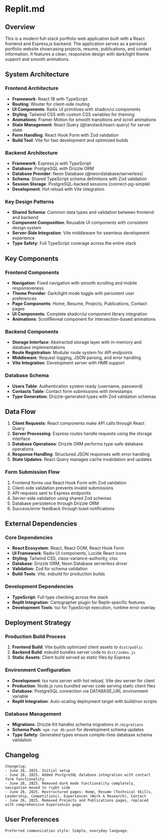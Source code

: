 # Replit.md

## Overview

This is a modern full-stack portfolio web application built with a React frontend and Express.js backend. The application serves as a personal portfolio website showcasing projects, resume, publications, and contact information. It features a clean, responsive design with dark/light theme support and smooth animations.

## System Architecture

### Frontend Architecture
- **Framework**: React 18 with TypeScript
- **Routing**: Wouter for client-side routing
- **UI Components**: Radix UI primitives with shadcn/ui components
- **Styling**: Tailwind CSS with custom CSS variables for theming
- **Animations**: Framer Motion for smooth transitions and scroll animations
- **State Management**: React Query (@tanstack/react-query) for server state
- **Form Handling**: React Hook Form with Zod validation
- **Build Tool**: Vite for fast development and optimized builds

### Backend Architecture
- **Framework**: Express.js with TypeScript
- **Database**: PostgreSQL with Drizzle ORM
- **Database Provider**: Neon Database (@neondatabase/serverless)
- **Schema**: Shared TypeScript schema definitions with Zod validation
- **Session Storage**: PostgreSQL-backed sessions (connect-pg-simple)
- **Development**: Hot reload with Vite integration

### Key Design Patterns
- **Shared Schema**: Common data types and validation between frontend and backend
- **Component Composition**: Reusable UI components with consistent design system
- **Server-Side Integration**: Vite middleware for seamless development experience
- **Type Safety**: Full TypeScript coverage across the entire stack

## Key Components

### Frontend Components
- **Navigation**: Fixed navigation with smooth scrolling and mobile responsiveness
- **Theme Provider**: Dark/light mode toggle with persistent user preferences
- **Page Components**: Home, Resume, Projects, Publications, Contact pages
- **UI Components**: Complete shadcn/ui component library integration
- **Animations**: ScrollReveal component for intersection-based animations

### Backend Components
- **Storage Interface**: Abstracted storage layer with in-memory and database implementations
- **Route Registration**: Modular route system for API endpoints
- **Middleware**: Request logging, JSON parsing, and error handling
- **Vite Integration**: Development server with HMR support

### Database Schema
- **Users Table**: Authentication system ready (username, password)
- **Contacts Table**: Contact form submissions with timestamps
- **Type Generation**: Drizzle-generated types with Zod validation schemas

## Data Flow

1. **Client Requests**: React components make API calls through React Query
2. **Server Processing**: Express routes handle requests using the storage interface
3. **Database Operations**: Drizzle ORM performs type-safe database operations
4. **Response Handling**: Structured JSON responses with error handling
5. **State Updates**: React Query manages cache invalidation and updates

### Form Submission Flow
1. Frontend forms use React Hook Form with Zod validation
2. Client-side validation prevents invalid submissions
3. API requests sent to Express endpoints
4. Server-side validation using shared Zod schemas
5. Database persistence through Drizzle ORM
6. Success/error feedback through toast notifications

## External Dependencies

### Core Dependencies
- **React Ecosystem**: React, React DOM, React Hook Form
- **UI Framework**: Radix UI components, Lucide React icons
- **Styling**: Tailwind CSS, class-variance-authority, clsx
- **Database**: Drizzle ORM, Neon Database serverless driver
- **Validation**: Zod for schema validation
- **Build Tools**: Vite, esbuild for production builds

### Development Dependencies
- **TypeScript**: Full type checking across the stack
- **Replit Integration**: Cartographer plugin for Replit-specific features
- **Development Tools**: tsx for TypeScript execution, runtime error overlay

## Deployment Strategy

### Production Build Process
1. **Frontend Build**: Vite builds optimized client assets to `dist/public`
2. **Backend Build**: esbuild bundles server code to `dist/index.js`
3. **Static Assets**: Client build served as static files by Express

### Environment Configuration
- **Development**: tsx runs server with hot reload, Vite dev server for client
- **Production**: Node.js runs bundled server code serving static client files
- **Database**: PostgreSQL connection via DATABASE_URL environment variable
- **Replit Integration**: Auto-scaling deployment target with build/run scripts

### Database Management
- **Migrations**: Drizzle Kit handles schema migrations in `/migrations`
- **Schema Push**: `npm run db:push` for development schema updates
- **Type Safety**: Generated types ensure compile-time database schema validation

## Changelog

```
Changelog:
- June 26, 2025. Initial setup
- June 26, 2025. Added PostgreSQL database integration with contact form functionality
- June 26, 2025. Removed dark mode functionality completely, navigation moved to right side
- June 26, 2025. Restructured pages: Home, Resume (Technical Skills, Leadership, Competitions), Experiences (Work & Research), Contact
- June 26, 2025. Removed Projects and Publications pages, replaced with comprehensive Experiences page
```

## User Preferences

```
Preferred communication style: Simple, everyday language.
```